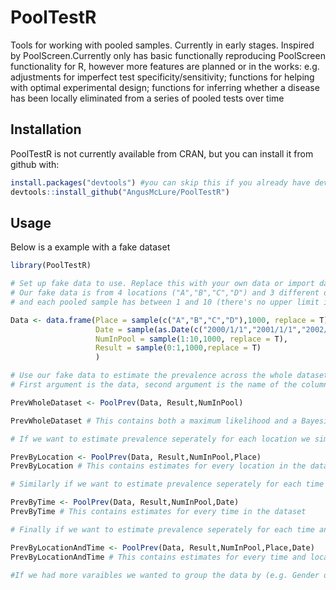 # PoolTestR
Tools for working with pooled samples. Currently in early stages. Inspired by PoolScreen.Currently only has basic functionally reproducing PoolScreen functionality for R, however more features are planned or in the works: e.g. adjustments for imperfect test specificity/sensitivity; functions for helping with optimal experimental design; functions for inferring whether a disease has been locally eliminated from a series of pooled tests over time

## Installation

PoolTestR is not currently available from CRAN, but you can install it from github with:

```R
install.packages("devtools") #you can skip this if you already have devtools installed
devtools::install_github("AngusMcLure/PoolTestR")
```

## Usage

Below is a example with a fake dataset

```R
library(PoolTestR)

# Set up fake data to use. Replace this with your own data or import data from a csv with read.csv()
# Our fake data is from 4 locations ("A","B","C","D") and 3 different dates ("2000/1/1","2001/1/1","2002/1/1")
# and each pooled sample has between 1 and 10 (there's no upper limit in practice). 

Data <- data.frame(Place = sample(c("A","B","C","D"),1000, replace = T),
                   Date = sample(as.Date(c("2000/1/1","2001/1/1","2002/1/1")),1000, replace = T),
                   NumInPool = sample(1:10,1000, replace = T),
                   Result = sample(0:1,1000,replace = T)
                   )

# Use our fake data to estimate the prevalence across the whole dataset i.e. a single prevalence for all Locations and Times
# First argument is the data, second argument is the name of the column in the data containing the result of the test. This column must be 0 for negative pool test and 1 for a positive pool test and does not accept missing values.

PrevWholeDataset <- PoolPrev(Data, Result,NumInPool)

PrevWholeDataset # This contains both a maximum likelihood and a Bayesian (uniform prior) estimate of prevalence for the whole dataset

# If we want to estimate prevalence seperately for each location we simply add the name of the column in the dataset holding the location (in our case Place) data to the end:

PrevByLocation <- PoolPrev(Data, Result,NumInPool,Place)
PrevByLocation # This contains estimates for every location in the dataset

# Similarly if we want to estimate prevalence seperately for each time we simply add the name of the column in the dataset holding the time (in our case Date) data to the end:

PrevByTime <- PoolPrev(Data, Result,NumInPool,Date)
PrevByTime # This contains estimates for every time in the dataset

# Finally if we want to estimate prevalence seperately for each time and place we add the name of both columns

PrevByLocationAndTime <- PoolPrev(Data, Result,NumInPool,Place,Date)
PrevByLocationAndTime # This contains estimates for every time and location in the dataset

#If we had more varaibles we wanted to group the data by (e.g. Gender or Species) we could keep on adding the appropriate column names. There is no limit to the number of columns we can group our data by. But remember that the more groups you split your data into, the smaller your groups will be and so confidence intervals and credible intervals will get wider. 

```
